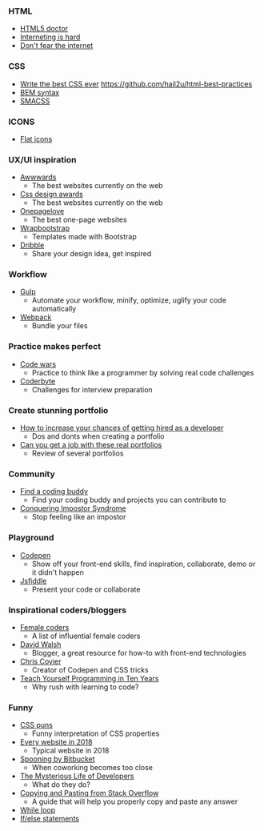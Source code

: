 ### HTML
 * [HTML5 doctor](http://html5doctor.com/)
 * [Interneting is hard](https://internetingishard.com/html-and-css/)
 * [Don't fear the internet](http://www.dontfeartheinternet.com/)

### CSS
 * [Write the best CSS ever](https://learn.shayhowe.com/html-css/writing-your-best-code/)
https://github.com/hail2u/html-best-practices
 * [BEM syntax](http://getbem.com/introduction/)
 * [SMACSS](https://smacss.com/)

### ICONS 
* [Flat icons](https://www.flaticon.com/)

### UX/UI inspiration 
* [Awwwards](https://www.awwwards.com/)
  * The best websites currently on the web
* [Css design awards](https://www.cssdesignawards.com/)
  * The best websites currently on the web
* [Onepagelove](https://onepagelove.com/)
  * The best one-page websites
* [Wrapbootstrap](http://wrapbootstrap.com)
  * Templates made with Bootstrap
* [Dribble](https://dribbble.com/)
  * Share your design idea, get inspired

### Workflow
* [Gulp](https://gulpjs.com/)
  * Automate your workflow, minify, optimize, uglify your code automatically
* [Webpack](https://webpack.js.org/)
  * Bundle your files

### Practice makes perfect
* [Code wars](https://www.codewars.com/)
  * Practice to think like a programmer by solving real code challenges
* [Coderbyte](https://coderbyte.com/)
  * Challenges for interview preparation

### Create stunning portfolio
* [How to increase your chances of getting hired as a developer](https://medium.com/@jamsusmaximus/how-to-increase-your-chances-of-getting-hired-as-a-developer-a1be5008883c#.qv3c0hzo7)
  * Dos and donts when creating a portfolio
* [Can you get a job with these real portfolios](https://www.youtube.com/watch?v=AZUxfJ9PvoM&t=363s)
  * Review of several portfolios

### Community
* [Find a coding buddy](https://codebuddies.org/)
  * Find your coding buddy and projects you can contribute to
* [Conquering Impostor Syndrome](https://davidwalsh.name/conquering-impostor-syndrome)
  * Stop feeling like an impostor

### Playground
* [Codepen](http://codepen.io/)
  * Show off your front-end skills, find inspiration, collaborate, demo or it didn't happen
* [Jsfiddle](https://jsfiddle.net/)
  * Present your code or collaborate 

### Inspirational coders/bloggers
* [Female coders](https://gist.github.com/tonkec/5d5b1782738e0130259d)
  * A list of influential female coders
* [David Walsh](https://davidwalsh.name/)
  * Blogger, a great resource for how-to with front-end technologies
* [Chris Coyier](https://chriscoyier.net/)
  * Creator of Codepen and CSS tricks
* [Teach Yourself Programming in Ten Years](http://norvig.com/21-days.html)
  * Why rush with learning to code?

### Funny
* [CSS puns](https://saijogeorge.com/css-puns/)
  * Funny interpretation of CSS properties
* [Every website in 2018](https://codepen.io/cobra_winfrey/full/MPqvwg/)
  * Typical website in 2018
* [Spooning by Bitbucket](https://www.youtube.com/watch?v=dYBjVTMUQY0)
  * When coworking becomes too close
* [The Mysterious Life of Developers](https://www.youtube.com/watch?v=ocwnns57cYQ)
  * What do they do?
* [Copying and Pasting from Stack Overflow](https://www.goodreads.com/book/show/29437996-copying-and-pasting-from-stack-overflow)
  * A guide that will help you properly copy and paste any answer
* [While loop](https://img.devrant.com/devrant/rant/r_336375_CA5gj.jpg)
* [If/else statements](https://i.pinimg.com/originals/4f/80/db/4f80dbdfddc683e839b196f5b3ead5ad.jpg)